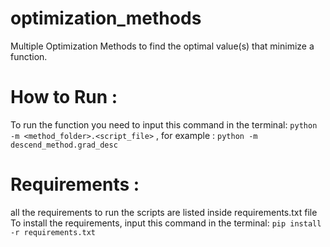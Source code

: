 # optimization_methods
Multiple Optimization Methods to find the optimal value(s) that minimize a function.

# How to Run :
To run the function you need to input this command in the terminal:
```python -m <method_folder>.<script_file>``` , for example : ```python -m descend_method.grad_desc```

# Requirements :
all the requirements to run the scripts are listed inside requirements.txt file
To install the requirements, input this command in the terminal:
```pip install -r requirements.txt```